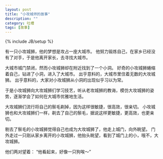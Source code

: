 ```yaml
---
layout: post
title: "小攻城师的故事"
description: ""
category: 吐槽
tags: [故事]
---
```

{% include JB/setup %}

有一只小攻城狮，他的梦想是攻占一座大城市。
他努力锻炼自己，在家乡已经没有了对手，于是他离开家长，去寻找大城市。

大城市城门禁闭，然而小攻城狮却在附近找到了一个小洞。
好奇的小攻城狮蜷缩着自己，钻进了小洞，进入了大城市。
出乎意料的，大城市里住着无数的大攻城狮。
出乎意料的，大家对小攻城狮从小洞的出现似乎习以为常。

于是小攻城狮向大攻城狮们学习技艺，听从老攻城狮的教诲，模仿大攻城狮的姿势，逐渐学会了如何在大城市优雅地生活。

大攻城狮们流行将自己的鬃毛剃掉，因为这样很敏捷，很高效，很亲切。
小攻城狮也和大攻城狮们一样，剃去了自己的鬃毛，据说这样更敏捷，更高效，也更亲切。

剔去了鬃毛的小攻城狮觉得自己也成为大攻城狮了，他走上城门，向外眺望。
门外走过一只刚从家乡离开的小攻城狮，他抬头眺望，看到了城门上的小，哦不，大攻城狮。

他们两对望着：
“他看起来，好像一只狗唉～”
